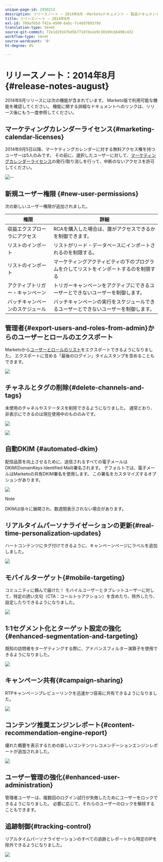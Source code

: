 ```yaml
---
unique-page-id: 2950212
description: リリースノート — 2014年8月 —Marketoドキュメント — 製品ドキュメント
title: リリースノート — 2014年8月
exl-id: 789af65d-f42a-4500-bebc-fc4dd709379d
translation-type: tm+mt
source-git-commit: 72e1d29347bd5b77107da1e9c30169cb6490c432
workflow-type: tm+mt
source-wordcount: '0'
ht-degree: 0%

---
```


# リリースノート：2014年8月{#release-notes-august}

2014年8月リリースには次の機能が含まれています。 Marketo版で利用可能な機能を確認してください。 機能に関する詳細なドキュメントへのリンクは、リリース後にもう一度参照してください。

## マーケティングカレンダーライセンス{#marketing-calendar-licenses}

2014年9月5日以降、マーケティングカレンダーに対する無料アクセス権を持つユーザーは5人のみです。 その前に、選択したユーザーに対して、[マーケティングカレンダーライセンス](/help/marketo/product-docs/core-marketo-concepts/marketing-calendar/understanding-the-calendar/issue-revoke-a-marketing-calendar-license.md)の発行/取り消しを行って、中断のないアクセスを許可してください。

![--](assets/image2014-9-16-9-3a45-3a52.png)

## 新規ユーザー権限 {#new-user-permissions}

次の新しいユーザー権限が追加されました。

| 権限 | 詳細 |
|---|---|
| 収益エクスプローラにアクセス | RCAを購入した場合は、誰がアクセスできるかを制御できます。 |
| リストのインポート | リストがリード・データベースにインポートされるのを制限する。 |
| リストのインポート | マーケティングアクティビティの下のプログラムを介してリストをインポートするのを制限する |
| アクティブトリガー・キャンペーン | トリガーキャンペーンをアクティブにできるユーザーとできないユーザーを制御します。 |
| バッチキャンペーンのスケジュール | バッチキャンペーンの実行をスケジュールできるユーザーとできないユーザーを制御します。 |

## 管理者{#export-users-and-roles-from-admin}からのユーザーとロールのエクスポート

Marketoから[ユーザーとロールのリスト](/help/marketo/product-docs/administration/users-and-roles/export-a-list-of-users-and-roles.md)をエクスポートできるようになりました。 エクスポートに含める「最後のログイン」タイムスタンプを含めることもできます。

![](assets/image2014-9-16-12-3a20-3a16.png)

## チャネルとタグの削除{#delete-channels-and-tags}

未使用のチャネルやステータスを削除できるようになりました。 通常どおり、非表示にできるのは現在使用中のもののみです。

![](assets/image2014-9-16-12-3a20-3a30.png)

![](assets/image2014-9-16-12-3a23-3a4.png)

## 自動DKIM {#automated-dkim}

配信品質を向上させるために、送信されるすべての電子メールはDKIM(DomainKeys Identified Mail)署名されます。 デフォルトでは、電子メールはMarketoの共有DKIM署名を使用します。 この署名をカスタマイズするオプションがあります。

![](assets/image2014-9-16-12-3a23-3a16.png)

>[!NOTE]
>
>DKIMは徐々に展開され、数週間表示されない場合があります。

## リアルタイムパーソナライゼーションの更新{#real-time-personalization-updates}

ハートコンテンツにタグ付けできるように、キャンペーンページにラベルを追加しました。

![](assets/image2014-9-16-12-3a23-3a28.png)

## モバイルターゲット{#mobile-targeting}

コミュニティに頼んで届けた！ モバイルユーザーとタブレットユーザーに対して、特定の誘い文句（CTA：コールトゥアクション）を含めたり、除外したり、設定したりできるようになりました。

![](assets/image2014-9-16-12-3a23-3a43.png)

## 1:1セグメント化とターゲット設定の強化{#enhanced-segmentation-and-targeting}

既知の訪問者をターゲティングする際に、アドバンスフィルター演算子を使用できるようになりました。

![](assets/image2014-9-16-12-3a23-3a56.png)

## キャンペーン共有{#campaign-sharing}

RTPキャンペーンプレビューリンクを迅速かつ容易に共有できるようになりました。

![](assets/image2014-9-16-12-3a24-3a22.png)

## コンテンツ推奨エンジンレポート{#content-recommendation-engine-report}

優れた概要を表示するための新しいコンテンツレコメンデーションエンジンレポートが追加されました。

![](assets/image2014-9-16-12-3a24-3a42.png)

## ユーザー管理の強化{#enhanced-user-administration}

管理者ユーザーは、複数回のログイン試行が失敗したためにユーザーをロックできるようになりました。 必要に応じて、それらのユーザーのロックを解除することもできます。

## 追跡制御{#tracking-control}

リアルタイムパーソナライゼーションのすべての追跡とレポートから特定のIPを除外できるようになりました。

![](assets/image2014-9-16-12-3a24-3a55.png)
